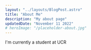 ```yaml
---
layout: "../layouts/BlogPost.astro"
title: "About Me"
description: "My about page"
updatedDate: "November 11 2022"
# heroImage: "/placeholder-about.jpg"
---
```


I'm currently a student at UCR